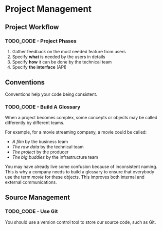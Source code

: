 # Project Management

## Project Workflow

### TODO_CODE - Project Phases

1. Gather feedback on the most needed feature from users
1. Specify __what__ is needed by the users in details
1. Specify __how__ it can be done by the technical team
1. Specify __the interface__ (API)

## Conventions

Conventions help your code being consistent.

### TODO_CODE - Build A Glossary

When a project becomes complex, some concepts or objects may be called differently by different teams.

For example, for a movie streaming company, a movie could be called:

- _A film_ by the business team
- _The raw data_ by the technical team
- _The project_ by the producer
- _The big buddies_ by the infrastructure team

You may have already live some confusion because of inconsistent naming.
This is why a company needs to build a glossary to ensure that everybody use the term _movie_ for these objects.
This improves both internal and external communications.

## Source Management

### TODO_CODE - Use Git

You should use a version control tool to store our source code, such as Git.

